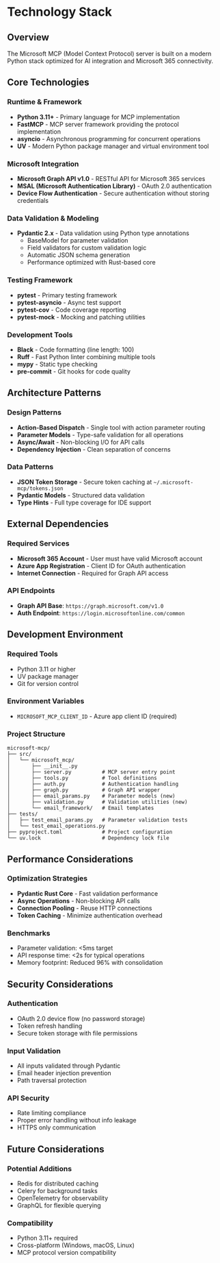 # Technology Stack

## Overview

The Microsoft MCP (Model Context Protocol) server is built on a modern Python stack optimized for AI integration and Microsoft 365 connectivity.

## Core Technologies

### Runtime & Framework
- **Python 3.11+** - Primary language for MCP implementation
- **FastMCP** - MCP server framework providing the protocol implementation
- **asyncio** - Asynchronous programming for concurrent operations
- **UV** - Modern Python package manager and virtual environment tool

### Microsoft Integration
- **Microsoft Graph API v1.0** - RESTful API for Microsoft 365 services
- **MSAL (Microsoft Authentication Library)** - OAuth 2.0 authentication
- **Device Flow Authentication** - Secure authentication without storing credentials

### Data Validation & Modeling
- **Pydantic 2.x** - Data validation using Python type annotations
  - BaseModel for parameter validation
  - Field validators for custom validation logic
  - Automatic JSON schema generation
  - Performance optimized with Rust-based core

### Testing Framework
- **pytest** - Primary testing framework
- **pytest-asyncio** - Async test support
- **pytest-cov** - Code coverage reporting
- **pytest-mock** - Mocking and patching utilities

### Development Tools
- **Black** - Code formatting (line length: 100)
- **Ruff** - Fast Python linter combining multiple tools
- **mypy** - Static type checking
- **pre-commit** - Git hooks for code quality

## Architecture Patterns

### Design Patterns
- **Action-Based Dispatch** - Single tool with action parameter routing
- **Parameter Models** - Type-safe validation for all operations
- **Async/Await** - Non-blocking I/O for API calls
- **Dependency Injection** - Clean separation of concerns

### Data Patterns
- **JSON Token Storage** - Secure token caching at `~/.microsoft-mcp/tokens.json`
- **Pydantic Models** - Structured data validation
- **Type Hints** - Full type coverage for IDE support

## External Dependencies

### Required Services
- **Microsoft 365 Account** - User must have valid Microsoft account
- **Azure App Registration** - Client ID for OAuth authentication
- **Internet Connection** - Required for Graph API access

### API Endpoints
- **Graph API Base**: `https://graph.microsoft.com/v1.0`
- **Auth Endpoint**: `https://login.microsoftonline.com/common`

## Development Environment

### Required Tools
- Python 3.11 or higher
- UV package manager
- Git for version control

### Environment Variables
- `MICROSOFT_MCP_CLIENT_ID` - Azure app client ID (required)

### Project Structure
```
microsoft-mcp/
├── src/
│   └── microsoft_mcp/
│       ├── __init__.py
│       ├── server.py          # MCP server entry point
│       ├── tools.py           # Tool definitions
│       ├── auth.py            # Authentication handling
│       ├── graph.py           # Graph API wrapper
│       ├── email_params.py    # Parameter models (new)
│       ├── validation.py      # Validation utilities (new)
│       └── email_framework/   # Email templates
├── tests/
│   ├── test_email_params.py   # Parameter validation tests
│   └── test_email_operations.py
├── pyproject.toml             # Project configuration
└── uv.lock                    # Dependency lock file
```

## Performance Considerations

### Optimization Strategies
- **Pydantic Rust Core** - Fast validation performance
- **Async Operations** - Non-blocking API calls
- **Connection Pooling** - Reuse HTTP connections
- **Token Caching** - Minimize authentication overhead

### Benchmarks
- Parameter validation: <5ms target
- API response time: <2s for typical operations
- Memory footprint: Reduced 96% with consolidation

## Security Considerations

### Authentication
- OAuth 2.0 device flow (no password storage)
- Token refresh handling
- Secure token storage with file permissions

### Input Validation
- All inputs validated through Pydantic
- Email header injection prevention
- Path traversal protection

### API Security
- Rate limiting compliance
- Proper error handling without info leakage
- HTTPS only communication

## Future Considerations

### Potential Additions
- Redis for distributed caching
- Celery for background tasks
- OpenTelemetry for observability
- GraphQL for flexible querying

### Compatibility
- Python 3.11+ required
- Cross-platform (Windows, macOS, Linux)
- MCP protocol version compatibility